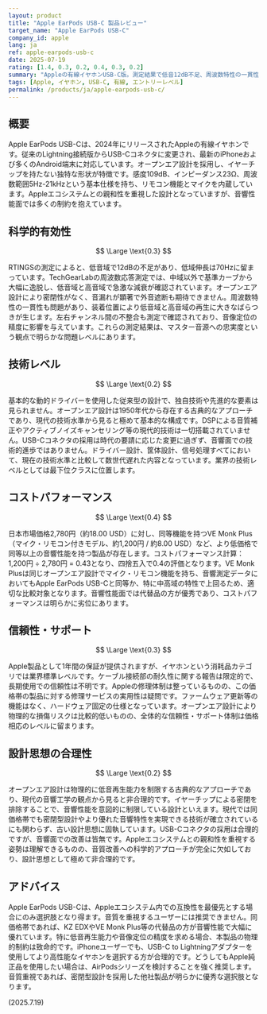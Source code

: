 ```yaml
---
layout: product
title: "Apple EarPods USB-C 製品レビュー"
target_name: "Apple EarPods USB-C"
company_id: apple
lang: ja
ref: apple-earpods-usb-c
date: 2025-07-19
rating: [1.4, 0.3, 0.2, 0.4, 0.3, 0.2]
summary: "Appleの有線イヤホンUSB-C版。測定結果で低音12dB不足、周波数特性の一貫性に問題があり、科学的有効性は極めて低い。技術レベルも既製設計の組み合わせレベル。"
tags: [Apple, イヤホン, USB-C, 有線, エントリーレベル]
permalink: /products/ja/apple-earpods-usb-c/
---
```


## 概要

Apple EarPods USB-Cは、2024年にリリースされたAppleの有線イヤホンです。従来のLightning接続版からUSB-Cコネクタに変更され、最新のiPhoneおよび多くのAndroid端末に対応しています。オープンエア設計を採用し、イヤーチップを持たない独特な形状が特徴です。感度109dB、インピーダンス23Ω、周波数範囲5Hz-21kHzという基本仕様を持ち、リモコン機能とマイクを内蔵しています。Appleエコシステムとの親和性を重視した設計となっていますが、音響性能面では多くの制約を抱えています。

## 科学的有効性

$$ \Large \text{0.3} $$

RTINGSの測定によると、低音域で12dBの不足があり、低域伸長は70Hzに留まっています。TechGearLabの周波数応答測定では、中域以外で基準カーブから大幅に逸脱し、低音域と高音域で急激な減衰が確認されています。オープンエア設計により密閉性がなく、音漏れが顕著で外音遮断も期待できません。周波数特性の一貫性も問題があり、装着位置により低音域と高音域の再生に大きなばらつきが生じます。左右チャンネル間の不整合も測定で確認されており、音像定位の精度に影響を与えています。これらの測定結果は、マスター音源への忠実度という観点で明らかな問題レベルにあります。

## 技術レベル

$$ \Large \text{0.2} $$

基本的な動的ドライバーを使用した従来型の設計で、独自技術や先進的な要素は見られません。オープンエア設計は1950年代から存在する古典的なアプローチであり、現代の技術水準から見ると極めて基本的な構成です。DSPによる音質補正やアクティブノイズキャンセリング等の現代的技術は一切搭載されていません。USB-Cコネクタの採用は時代の要請に応じた変更に過ぎず、音響面での技術的進歩ではありません。ドライバー設計、筐体設計、信号処理すべてにおいて、現在の技術水準と比較して数世代遅れた内容となっています。業界の技術レベルとしては最下位クラスに位置します。

## コストパフォーマンス

$$ \Large \text{0.4} $$

日本市場価格2,780円（約18.00 USD）に対し、同等機能を持つVE Monk Plus（マイク・リモコン付きモデル、約1,200円 / 約8.00 USD）など、より低価格で同等以上の音響性能を持つ製品が存在します。コストパフォーマンス計算：1,200円 ÷ 2,780円 = 0.43となり、四捨五入で0.4の評価となります。VE Monk Plusは同じオープンエア設計でマイク・リモコン機能を持ち、音響測定データにおいてもApple EarPods USB-Cと同等か、特に中高域の特性で上回るため、適切な比較対象となります。音響性能面では代替品の方が優秀であり、コストパフォーマンスは明らかに劣位にあります。

## 信頼性・サポート

$$ \Large \text{0.3} $$

Apple製品として1年間の保証が提供されますが、イヤホンという消耗品カテゴリでは業界標準レベルです。ケーブル接続部の耐久性に関する報告は限定的で、長期使用での信頼性は不明です。Appleの修理体制は整っているものの、この価格帯の製品に対する修理サービスの実用性は疑問です。ファームウェア更新等の機能はなく、ハードウェア固定の仕様となっています。オープンエア設計により物理的な損傷リスクは比較的低いものの、全体的な信頼性・サポート体制は価格相応のレベルに留まります。

## 設計思想の合理性

$$ \Large \text{0.2} $$

オープンエア設計は物理的に低音再生能力を制限する古典的なアプローチであり、現代の音響工学の観点から見ると非合理的です。イヤーチップによる密閉を排除することで、音響性能を意図的に制限している設計といえます。現代では同価格帯でも密閉型設計やより優れた音響特性を実現できる技術が確立されているにも関わらず、古い設計思想に固執しています。USB-Cコネクタの採用は合理的ですが、音響面での改善は皆無です。Appleエコシステムとの親和性を重視する姿勢は理解できるものの、音質改善への科学的アプローチが完全に欠如しており、設計思想として極めて非合理的です。

## アドバイス

Apple EarPods USB-Cは、Appleエコシステム内での互換性を最優先とする場合にのみ選択肢となり得ます。音質を重視するユーザーには推奨できません。同価格帯であれば、KZ EDXやVE Monk Plus等の代替品の方が音響性能で大幅に優れています。特に低音再生能力や音像定位の精度を求める場合、本製品の物理的制約は致命的です。iPhoneユーザーでも、USB-C to Lightningアダプターを使用してより高性能なイヤホンを選択する方が合理的です。どうしてもApple純正品を使用したい場合は、AirPodsシリーズを検討することを強く推奨します。音質重視であれば、密閉型設計を採用した他社製品が明らかに優秀な選択肢となります。

(2025.7.19)